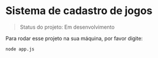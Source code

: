 # Sistema de cadastro de jogos 

> Status do projeto: Em desenvolvimento

Para rodar esse projeto na sua máquina, por favor digite:
```
node app.js
```
